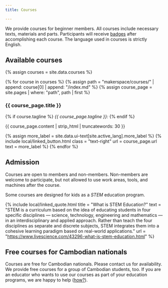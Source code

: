 ```yaml
---
title: Courses

---
```


We provide courses for beginner members. All courses include necessary
texts, materials and parts. Participants will receive [badges](../badges) after
accomplishing each course. The language used in courses is strictly English.

## Available courses

{% assign courses = site.data.courses %}

{% for course in courses %}
{% assign path = "makerspace/courses/" | append: course[0] | append: "/index.md" %}
{% assign course_page = site.pages | where: "path", path | first %}

### {{ course_page.title }}

{% if course.tagline %}
_{{ course_page.tagline }}:_
{% endif %}

{{ course_page.content | strip_html | truncatewords: 30 }}

{% assign more_label = site.data.ui-text[site.active_lang].more_label %}
{% include local/linked_button.html
    class = "text-right"
    url = course_page.url
    text = more_label
%}
{% endfor %}

## Admission

Courses are open to members and non-members. Non-members are welcome to
participate, but not allowed to use work areas, tools, and machines after the
course.

Some courses are designed for kids as a *STEM* education program.

{% include local/linked_quote.html
    title = "What is STEM Education?"
    text = "STEM is a curriculum based on the idea of educating students in four specific disciplines — science, technology, engineering and mathematics — in an interdisciplinary and applied approach. Rather than teach the four disciplines as separate and discrete subjects, STEM integrates them into a cohesive learning paradigm based on real-world applications."
    url = "https://www.livescience.com/43296-what-is-stem-education.html"
%}

## Free courses for Cambodian nationals

Courses are free for Cambodian nationals. Please contact us for availability.
We provide free courses for a group of Cambodian students, too. If you are an
educator who wants to use our courses as part of your education programs, we
are happy to help ([how?](../education)).
